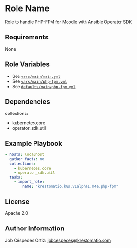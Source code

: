 Role Name
=========

Role to handle PHP-FPM for Moodle with Ansible Operator SDK

Requirements
------------

None

Role Variables
--------------

- See [`vars/main/main.yml`](vars/main/main.yml)
- See [`vars/main/php-fpm.yml`](vars/main/php-fpm.yml)
- See [`defaults/main/php-fpm.yml`](../../web/php-fpm/defaults/main/php-fpm.yml)

Dependencies
------------

collections:
- kubernetes.core
- operator_sdk.util

Example Playbook
----------------

```yaml
- hosts: localhost
  gather_facts: no
  collections:
    - kubernetes.core
    - operator_sdk.util
  tasks:
    - import_role:
        name: "krestomatio.k8s.v1alpha1.m4e.php-fpm"
```
License
-------

Apache 2.0

Author Information
------------------

Job Céspedes Ortiz: jobcespedes@krestomatio.com

